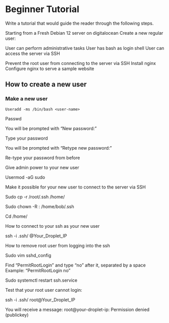 <h1>Beginner Tutorial</h1>


Write a tutorial that would guide the reader through the following steps.

Starting from a Fresh Debian 12 server on digitalocean
Create a new regular user:

User can perform administrative tasks
User has bash as login shell
User can access the server via SSH


Prevent the root user from connecting to the server via SSH
Install nginx
Configure nginx to serve a sample website


<h2>How to create a new user</h2>

<h3>Make a new user</h3>

  ```Useradd -ms /bin/bash <user-name>```

Passwd <user-name> 


You will be prompted with “New password:”

Type your password

You will be prompted with “Retype new password:”

Re-type your password from before

Give admin power to your new user

Usermod -aG sudo <user-name>

Make it possible for your new user to connect to the server via SSH

Sudo cp -r /root/.ssh /home/<user-name>

Sudo chown -R <user-name>:<user-group> /home/bob/.ssh

Cd /home/<user-name>

How to connect to your ssh as your new user

ssh -i .ssh/<key-name> <user-name>@Your_Droplet_IP


How to remove root user from logging into the ssh

Sudo vim sshd_config

Find “PermitRootLogin” and type “no” after it, separated by a space
Example: “PermitRootLogin no”

Sudo systemctl restart ssh.service

Test that your root user cannot login:

ssh -i .ssh/<key-name> root@Your_Droplet_IP

You will receive a message:
root@your-droplet-ip: Permission denied (publickey)
